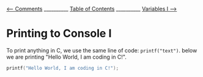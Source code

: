 
[⟵ Comments](Comments.md) __________ [Table of Contents](README.mb) __________ [Variables I ⟶](Variables_I.md)

# Printing to Console I

To print anything in C, we use the same line of code: `printf("text")`. below we are printing "Hello World, I am coding in C!".

```c
printf("Hello World, I am coding in C!");
```
